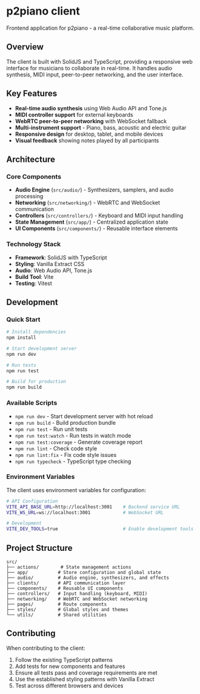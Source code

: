 # p2piano client

Frontend application for p2piano - a real-time collaborative music platform.

## Overview

The client is built with SolidJS and TypeScript, providing a responsive web interface for musicians to collaborate in real-time. It handles audio synthesis, MIDI input, peer-to-peer networking, and the user interface.

## Key Features

- **Real-time audio synthesis** using Web Audio API and Tone.js
- **MIDI controller support** for external keyboards
- **WebRTC peer-to-peer networking** with WebSocket fallback
- **Multi-instrument support** - Piano, bass, acoustic and electric guitar
- **Responsive design** for desktop, tablet, and mobile devices
- **Visual feedback** showing notes played by all participants

## Architecture

### Core Components

- **Audio Engine** (`src/audio/`) - Synthesizers, samplers, and audio processing
- **Networking** (`src/networking/`) - WebRTC and WebSocket communication
- **Controllers** (`src/controllers/`) - Keyboard and MIDI input handling
- **State Management** (`src/app/`) - Centralized application state
- **UI Components** (`src/components/`) - Reusable interface elements

### Technology Stack

- **Framework**: SolidJS with TypeScript
- **Styling**: Vanilla Extract CSS
- **Audio**: Web Audio API, Tone.js
- **Build Tool**: Vite
- **Testing**: Vitest

## Development

### Quick Start

```bash
# Install dependencies
npm install

# Start development server
npm run dev

# Run tests
npm run test

# Build for production
npm run build
```

### Available Scripts

- `npm run dev` - Start development server with hot reload
- `npm run build` - Build production bundle
- `npm run test` - Run unit tests
- `npm run test:watch` - Run tests in watch mode
- `npm run test:coverage` - Generate coverage report
- `npm run lint` - Check code style
- `npm run lint:fix` - Fix code style issues
- `npm run typecheck` - TypeScript type checking

### Environment Variables

The client uses environment variables for configuration:

```bash
# API Configuration
VITE_API_BASE_URL=http://localhost:3001    # Backend service URL
VITE_WS_URL=ws://localhost:3001            # WebSocket URL

# Development
VITE_DEV_TOOLS=true                        # Enable development tools
```

## Project Structure

```
src/
├── actions/        # State management actions
├── app/           # Store configuration and global state
├── audio/         # Audio engine, synthesizers, and effects
├── clients/       # API communication layer
├── components/    # Reusable UI components
├── controllers/   # Input handling (keyboard, MIDI)
├── networking/    # WebRTC and WebSocket networking
├── pages/         # Route components
├── styles/        # Global styles and themes
└── utils/         # Shared utilities
```

## Contributing

When contributing to the client:

1. Follow the existing TypeScript patterns
2. Add tests for new components and features
3. Ensure all tests pass and coverage requirements are met
4. Use the established styling patterns with Vanilla Extract
5. Test across different browsers and devices